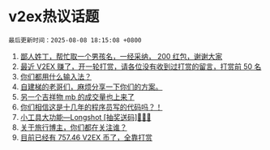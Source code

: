 # v2ex热议话题

`最后更新时间：2025-08-08 18:15:08 +0800`

1. [鄙人姓丁，帮忙取一个男孩名，一经采纳， 200 红包，谢谢大家](https://www.v2ex.com/t/1151005)
1. [最近 V2EX 赚了，开一轮打赏，请各位没有收到过打赏的留言，打赏前 50 名](https://www.v2ex.com/t/1150819)
1. [你们都用什么输入法？](https://www.v2ex.com/t/1150874)
1. [自建梯的老哥们，麻烦分享一下你们的方案。](https://www.v2ex.com/t/1150876)
1. [另一个吉祥物 mb 的成交量也上来了](https://www.v2ex.com/t/1151031)
1. [你们相信这是十几年的程序员写的代码吗？！](https://www.v2ex.com/t/1150932)
1. [小工具大功能—Longshot [抽奖送码]🎉🎉🎉](https://www.v2ex.com/t/1150879)
1. [关于旅行博主，你们都在关注谁？](https://www.v2ex.com/t/1150933)
1. [目前已经有 757.46 V2EX 币了，全靠打赏](https://www.v2ex.com/t/1150892)

